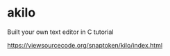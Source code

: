 # akilo
Built your own text editor in C tutorial

<https://viewsourcecode.org/snaptoken/kilo/index.html>
